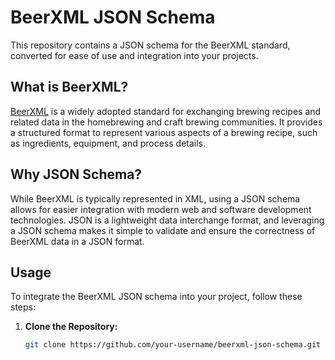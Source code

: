 # BeerXML JSON Schema

This repository contains a JSON schema for the BeerXML standard, converted for ease of use and integration into your projects.

## What is BeerXML?

[BeerXML](https://www.beerxml.com/) is a widely adopted standard for exchanging brewing recipes and related data in the homebrewing and craft brewing communities. It provides a structured format to represent various aspects of a brewing recipe, such as ingredients, equipment, and process details.

## Why JSON Schema?

While BeerXML is typically represented in XML, using a JSON schema allows for easier integration with modern web and software development technologies. JSON is a lightweight data interchange format, and leveraging a JSON schema makes it simple to validate and ensure the correctness of BeerXML data in a JSON format.

## Usage

To integrate the BeerXML JSON schema into your project, follow these steps:

1. **Clone the Repository:**
   ```bash
   git clone https://github.com/your-username/beerxml-json-schema.git
